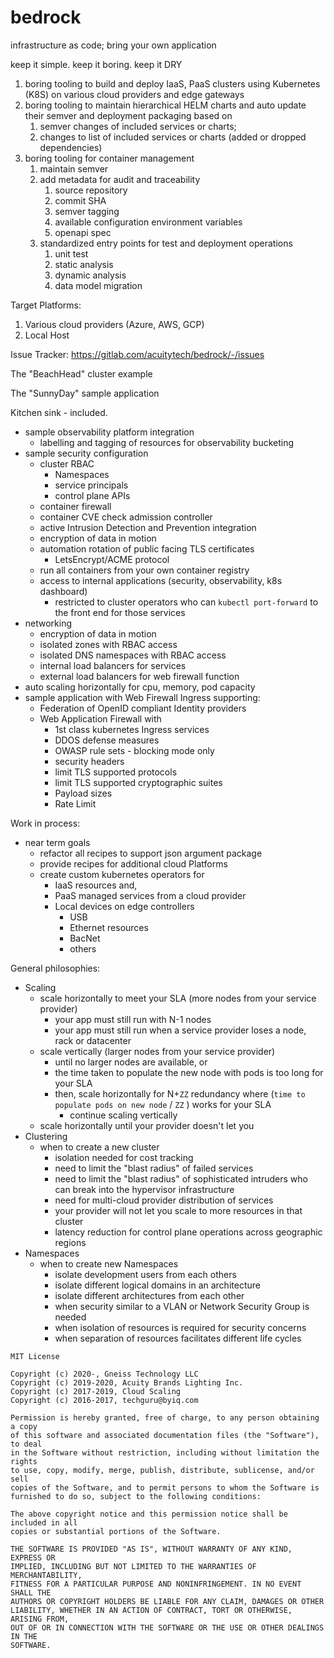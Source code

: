 # bedrock

infrastructure as code;  bring your own application

keep it simple.  keep it boring.  keep it DRY

1. boring tooling to build and deploy IaaS, PaaS clusters using Kubernetes (K8S) on various cloud providers and edge gateways
1. boring tooling to maintain hierarchical HELM charts and auto update their semver and deployment packaging based on
   1. semver changes of included services or charts;
   1. changes to list of included services or charts (added or dropped dependencies)
1. boring tooling for container management
   1. maintain semver
   1. add metadata for audit and traceability
      1. source repository
      1. commit SHA
      1. semver tagging
      1. available configuration environment variables
      1. openapi spec
   1. standardized entry points for test and deployment operations
      1. unit test
      1. static analysis
      1. dynamic analysis
      1. data model migration

Target Platforms:
1. Various cloud providers (Azure, AWS, GCP)
1. Local Host

Issue Tracker: https://gitlab.com/acuitytech/bedrock/-/issues

The "BeachHead" cluster example

The "SunnyDay" sample application

Kitchen sink - included.
- sample observability platform integration
  - labelling and tagging of resources for observability bucketing
- sample security configuration
  - cluster RBAC
    - Namespaces
    - service principals
    - control plane APIs
  - container firewall
  - container CVE check admission controller
  - active Intrusion Detection and Prevention integration
  - encryption of data in motion
  - automation rotation of public facing TLS certificates
    - LetsEncrypt/ACME protocol
  - run all containers from your own container registry
  - access to internal applications (security, observability, k8s dashboard)
    - restricted to cluster operators who can `kubectl port-forward` to the front end for those services
- networking
  - encryption of data in motion
  - isolated zones with RBAC access
  - isolated DNS namespaces with RBAC access
  - internal load balancers for services
  - external load balancers for web firewall function
- auto scaling horizontally for cpu, memory, pod capacity
- sample application with Web Firewall Ingress supporting:
  - Federation of OpenID compliant Identity providers
  - Web Application Firewall with
    - 1st class kubernetes Ingress services
    - DDOS defense measures
    - OWASP rule sets - blocking mode only
    - security headers
    - limit TLS supported protocols
    - limit TLS supported cryptographic suites
    - Payload sizes
    - Rate Limit

Work in process:
- near term goals
  - refactor all recipes to support json argument package
  - provide recipes for additional cloud Platforms
  - create custom kubernetes operators for
    - IaaS resources and,
    - PaaS managed services from a cloud provider
    - Local devices on edge controllers
      - USB
      - Ethernet resources
      - BacNet
      - others

General philosophies:
- Scaling
  - scale horizontally to meet your SLA (more nodes from your service provider)
    - your app must still run with N-1 nodes
    - your app must still run when a service provider loses a node, rack or datacenter
  - scale vertically (larger nodes from your service provider)
    - until no larger nodes are available, or
    - the time taken to populate the new node with pods is too long for your SLA
    - then, scale horizontally for N+`ZZ` redundancy where (`time to populate pods on new node` / `ZZ` ) works for your SLA
      - continue scaling vertically
  - scale horizontally until your provider doesn't let you
- Clustering
  - when to create a new cluster
    - isolation needed for cost tracking
    - need to limit the "blast radius" of failed services
    - need to limit the "blast radius" of sophisticated intruders who can break into the hypervisor infrastructure
    - need for multi-cloud provider distribution of services
    - your provider will not let you scale to more resources in that cluster
    - latency reduction for control plane operations across geographic regions
- Namespaces
  - when to create new Namespaces
    - isolate development users from each others
    - isolate different logical domains in an architecture
    - isolate different architectures from each other
    - when security similar to a VLAN or Network Security Group is needed
    - when isolation of resources is required for security concerns
    - when separation of resources facilitates different life cycles

```
MIT License

Copyright (c) 2020-, Gneiss Technology LLC
Copyright (c) 2019-2020, Acuity Brands Lighting Inc.
Copyright (c) 2017-2019, Cloud Scaling
Copyright (c) 2016-2017, techguru@byiq.com

Permission is hereby granted, free of charge, to any person obtaining a copy
of this software and associated documentation files (the "Software"), to deal
in the Software without restriction, including without limitation the rights
to use, copy, modify, merge, publish, distribute, sublicense, and/or sell
copies of the Software, and to permit persons to whom the Software is
furnished to do so, subject to the following conditions:

The above copyright notice and this permission notice shall be included in all
copies or substantial portions of the Software.

THE SOFTWARE IS PROVIDED "AS IS", WITHOUT WARRANTY OF ANY KIND, EXPRESS OR
IMPLIED, INCLUDING BUT NOT LIMITED TO THE WARRANTIES OF MERCHANTABILITY,
FITNESS FOR A PARTICULAR PURPOSE AND NONINFRINGEMENT. IN NO EVENT SHALL THE
AUTHORS OR COPYRIGHT HOLDERS BE LIABLE FOR ANY CLAIM, DAMAGES OR OTHER
LIABILITY, WHETHER IN AN ACTION OF CONTRACT, TORT OR OTHERWISE, ARISING FROM,
OUT OF OR IN CONNECTION WITH THE SOFTWARE OR THE USE OR OTHER DEALINGS IN THE
SOFTWARE.

```
